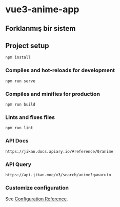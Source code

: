 # vue3-anime-app

## Forklanmış bir sistem

## Project setup
```
npm install
```

### Compiles and hot-reloads for development
```
npm run serve
```

### Compiles and minifies for production
```
npm run build
```

### Lints and fixes files
```
npm run lint
```

### API Docs
```
https://jikan.docs.apiary.io/#reference/0/anime

```

### API Query
```
https://api.jikan.moe/v3/search/anime?q=naruto

```



### Customize configuration
See [Configuration Reference](https://cli.vuejs.org/config/).
